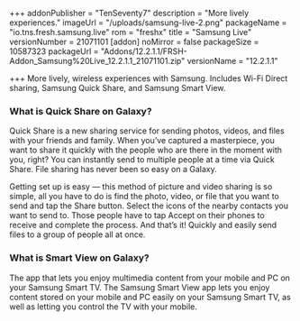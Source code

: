 +++
addonPublisher = "TenSeventy7"
description = "More lively experiences."
imageUrl = "/uploads/samsung-live-2.png"
packageName = "io.tns.fresh.samsung.live"
rom = "freshx"
title = "Samsung Live"
versionNumber = 21071101
[addon]
noMirror = false
packageSize = 10587323
packageUrl = "Addons/12.2.1.1/FRSH-Addon_Samsung%20Live_12.2.1.1_21071101.zip"
versionName = "12.2.1.1"

+++
More lively, wireless experiences with Samsung. Includes Wi-Fi Direct sharing, Samsung Quick Share, and Samsung Smart View.

### What is Quick Share on Galaxy?

Quick Share is a new sharing service for sending photos, videos, and files with your friends and family. When you’ve captured a masterpiece, you want to share it quickly with the people who are there in the moment with you, right? You can instantly send to multiple people at a time via Quick Share. File sharing has never been so easy on a Galaxy.

Getting set up is easy — this method of picture and video sharing is so simple, all you have to do is find the photo, video, or file that you want to send and tap the Share button. Select the icons of the nearby contacts you want to send to. Those people have to tap Accept on their phones to receive and complete the process. And that’s it! Quickly and easily send files to a group of people all at once.

### What is Smart View on Galaxy?

The app that lets you enjoy multimedia content from your mobile and PC on your Samsung Smart TV. The Samsung Smart View app lets you enjoy content stored on your mobile and PC easily on your Samsung Smart TV, as well as letting you control the TV with your mobile.